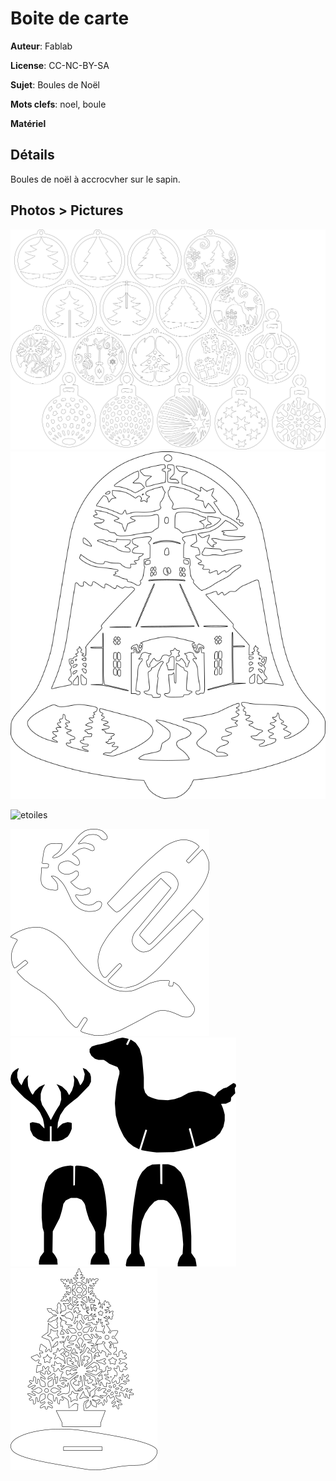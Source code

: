 Boite de carte
==============

**Auteur**: Fablab

**License**: CC-NC-BY-SA

**Sujet**: Boules de Noël

**Mots clefs**: noel, boule

**Matériel**

Détails
--------

Boules de noël à accrocvher sur le sapin.

Photos > Pictures
------

![boules](boules1.png)
![cloch](cloche.png)

![etoiles](https://wiki.fablab-lannion.org/images/thumb/7/7b/Laser_etoile.jpg/337px-Laser_etoile.jpg)

![renne](renne.png)
![renne2](renne2.png)
![sapin](sapin.png)
